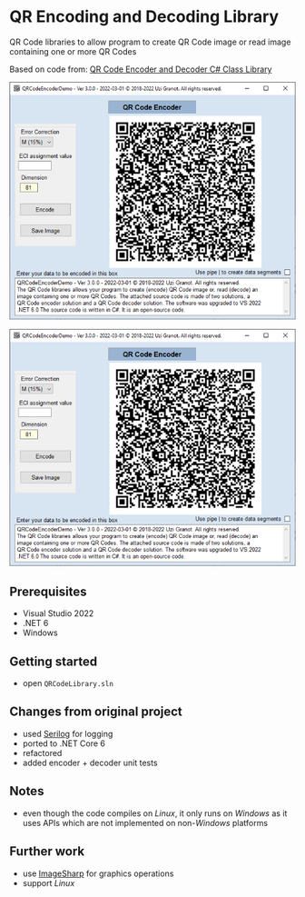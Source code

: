 # QR Encoding and Decoding Library
QR Code libraries to allow program to create QR Code image or read image containing one or more QR Codes

Based on code from:
[QR Code Encoder and Decoder C# Class Library](https://www.codeproject.com/Articles/1250071/QR-Code-Encoder-and-Decoder-Csharp-Class-Library-f)

![encoder](docs/encoder.png)
<p/>

![encoder](docs/encoder.png)
<p/>

## Prerequisites
* Visual Studio 2022
* .NET 6
* Windows

## Getting started
* open `QRCodeLibrary.sln`

## Changes from original project
* used [Serilog](https://serilog.net/) for logging
* ported to .NET Core 6
* refactored
* added encoder + decoder unit tests

## Notes
* even though the code compiles on _Linux_, it only runs on _Windows_
  as it uses APIs which are not implemented on non-_Windows_ platforms

## Further work
* use [ImageSharp](https://github.com/SixLabors/ImageSharp) for graphics operations
* support _Linux_

